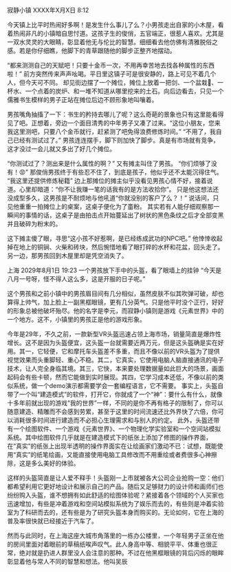 寂静小镇
XXXX年X月X日 8:12

今天镇上比平时热闹好多啊！是发生什么事儿了么？小男孩走出自家的小木屋，看着热闹非凡的小镇暗自思忖道。这孩子生的俊俏，五官端正，很惹人喜欢。尤其是一双水灵灵的大眼睛，彰显着他无与伦比的智慧。细细看去他仿佛有清雅脱俗之感。若是你仔细瞧，他脚下的青草跟随他的脚步正整齐地摆动。

“都来测测自己的天赋吧！只要十金币一次，不用再幸苦地去找各种属性的东西啦！” 前方突然传来声声吆喝。平日里这镇子可是很安静的，路上可见不着几个人，但今天可不同。
却见街边摆了一个摊位，摊位上放着一把剑、一个盆栽🎍、一杯水、一个点着的炭炉、和一堆不知道从哪里挖来的土石。向后边看去，只见一个儒雅书生模样的男子正站在摊位后边不顾形象地叫嚷着。

男孩嘴角抽搐了一下：书生的矜持去哪儿了呢？这么奇葩的景象也只有这里能看得见了吧。正想着，旁边一个面目清秀的中年男子又凑了过来。“这位小朋友，您来我这里测吧，只要八个金币就行，赶紧测了吧免得浪费修炼时间。”
“不用了，我自己已经有测试过了。” 男孩连连摆手，脚下则加快了脚步。真是有市场就有竞争，这才没过一会儿就又多出了好几个摊位。

“你测试过了？测出来是什么属性的啊？” 又有摊主叫住了男孩。
“你们烦够了没有！😡” 那俊俏男孩终于有些忍不住了，到底是孩子，他似乎还不太能沉得住气。
“我这里还提供修炼秘籍” 边上那摊位的摊主似乎没看见男孩心情不好，接着说道。心里却暗道：“你不让我赚一笔的话我有的是方法收拾你”。
只是他这想法还没成型多久，这男孩是不耐烦地与他吼道“你就没别的客户了么？！” 说话间，只见他重重一拍摊位上的桌案，这桌子便化为了齑粉。
其实若有人能仔细观察那一瞬间的事情的话，这桌子是由拍击点开始蔓延出了树状的黑色条纹之后才全部变黑并且破碎为粉末的。

这下摊主傻了眼，寻思“这小孩不好惹啊，是已经练成武功的NPC吧。” 他悻悻收起掉在地上的铜锏、火柴和砖块，然后惋惜地看了眼打碎的水杯和花盆，回头走了。另一边，那男孩回到木屋里却是凭空消失了。

上海
2029年8月1日 19:23
一个男孩放下手中的头盔，看了眼墙上的挂钟 “今天是八月一号呀，怪不得人这么多，这是开服的日子呢。”

这个男孩和之前小镇中的男孩眉目间有几分相似，虽然皮肤不似其吹弹可破，却也算得上帅气，加上脸上一副黑框眼镜，更有几分英气。只是他平时没个正行，好好的形象总被他破坏殆尽。他的名字是李元，而寂静小镇则是游戏《元素世界》中的一个地方。这不，小镇里的男孩正是他的游戏形象。

今年是29年，不久之前，一款新型VR头盔迅速占领上海市场，销量简直是爆炸性增长。这不是因为头盔便宜，这头盔一台就需要近两万元，但是这头盔确是实在好用。其一，它轻便，它和摩托车头盔差不多重，而且不像以前的VR头盔为了提供视觉效果而头重脚轻、重心不稳。其二，它真实，它使用电脑人脑直接通讯的电子技术，让人完全身临其境。其三，它快，本来要处理数据量如此巨大的场景，画面起码会有些卡顿，然而它能做到实时展现。其四，它学习成本还低，不像以前的类似系统，做一个demo演示都需要学会一套编程语言，它不需要。
事实上，头盔自带了一个叫“建造模式”的软件，打开它，你就成了一个“神”：要什么有什么，就像十多年前就出现的游戏“我的世界”一样，不同的是你不再有格子的限制了，你可以随意建造、精雕而不会感到劳累，甚至于这里的时间流速还比外界快了六倍，你可以消耗很多时间进行建造而不必担心生理需求和与别人的约定。
此外，头盔还带有一个绘图软件、一个游戏《元素世界》、一个物理化学实验室和一个空间站模拟系统。其中绘图软件几乎就是在建造模式下的纸张上添加了修图的操作界面，在“真实”的纸张上出现半透明的操作界面实在让绘画家们激动不已：试想，既能使用“真实”的纸笔绘画，又能直接使用电脑工具修改而不用重绘或者费很多心神擦除，这是多么美好的体验。

这样的头盔简直是让人爱不释手！头盔刚一上市就被各大公司企业抢购一空：他们都希望利用它更好地设计和展示自己的产品。随后又足够财力的设计师和画师们也纷纷购入头盔，谁不想拥有如此舒适的绘图体验呢？紧接着各个领域的个人买家也迅速增加，有些是冲着游戏和空间站模拟系统为了娱乐而去的，有些则是冲着实验室为了科研而去的，还有些是为了研究头盔本身而购买的。无论如何，它在上海的普及率很快就已经接近于汽车了。

然而与此同时，在上海这座大城市角落里的一栋办公楼里，一个年轻男子正坐在他的房间里面对着眼前的草稿纸唉声叹气。此人身高中等、相貌平平、体重也很正常，绝对就是扔进人群里没人会注意的那种。不过在他黑框眼镜的背后闪烁的眼眸彰显着他与常人不同的智慧和想法。他叫吴辰
